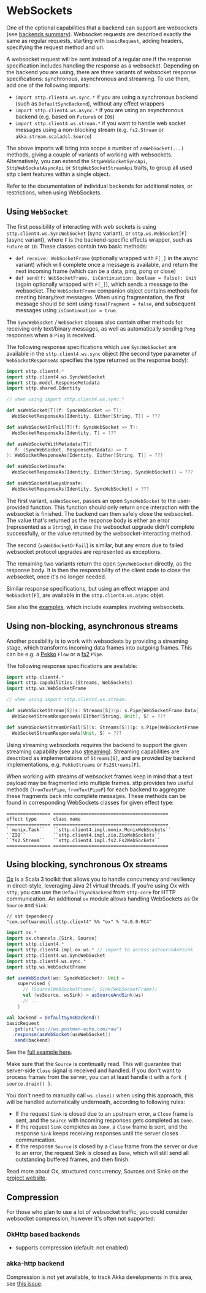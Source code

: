 # WebSockets

One of the optional capabilities that a backend can support are websockets (see [backends summary](../backends/summary.md)). Websocket requests are described exactly the same as regular requests, starting with `basicRequest`, adding headers, specifying the request method and uri.

A websocket request will be sent instead of a regular one if the response specification includes handling the response as a websocket. Depending on the backend you are using, there are three variants of websocket response specifications: synchronous, asynchronous and streaming. To use them, add one of the following imports:

* `import sttp.client4.ws.sync.*` if you are using a synchronous backend (such as `DefaultSyncBackend`), without any effect wrappers
* `import sttp.client4.ws.async.*` if you are using an asynchronous backend (e.g. based on `Future`s or `IO`s)
* `import sttp.client4.ws.stream.*` if you want to handle web socket messages using a non-blocking stream (e.g. `fs2.Stream` or `akka.stream.scaladsl.Source`)

The above imports will bring into scope a number of `asWebSocket(...)` methods, giving a couple of variants of working with websockets. Alternatively, you can extend the `SttpWebSocketSyncApi`, `SttpWebSocketAsyncApi` or `SttpWebSocketStreamApi` traits, to group all used sttp client features within a single object.

Refer to the documentation of individual backends for additional notes, or restrictions, when using WebSockets.

## Using `WebSocket`

The first possibility of interacting with web sockets is using `sttp.client4.ws.SyncWebSocket` (sync variant), or `sttp.ws.WebSocket[F]` (async variant), where `F` is the backend-specific effects wrapper, such as `Future` or `IO`. These classes contain two basic methods:
 
* `def receive: WebSocketFrame` (optionally wrapped with `F[_]` in the async variant) which will complete once a message is available, and return the next incoming frame (which can be a data, ping, pong or close)
* `def send(f: WebSocketFrame, isContinuation: Boolean = false): Unit` (again optionally wrapped with `F[_]`), which sends a message to the websocket. The `WebSocketFrame` companion object contains methods for creating binary/text messages. When using fragmentation, the first message should be sent using `finalFragment = false`, and subsequent messages using `isContinuation = true`.
 
The `SyncWebSocket` / `WebSocket` classes also contain other methods for receiving only text/binary messages, as well as automatically sending `Pong` responses when a `Ping` is received.

The following response specifications which use `SyncWebSocket` are available in the `sttp.client4.ws.sync` object (the second type parameter of `WebSocketResponseAs` specifies the type returned as the response body):

```scala
import sttp.client4.*
import sttp.client4.ws.SyncWebSocket
import sttp.model.ResponseMetadata
import sttp.shared.Identity

// when using import sttp.client4.ws.sync.*

def asWebSocket[T](f: SyncWebSocket => T): 
  WebSocketResponseAs[Identity, Either[String, T]] = ???

def asWebSocketOrFail[T](f: SyncWebSocket => T): 
  WebSocketResponseAs[Identity, T] = ???

def asWebSocketWithMetadata[T](
   f: (SyncWebSocket, ResponseMetadata) => T
): WebSocketResponseAs[Identity, Either[String, T]] = ???

def asWebSocketUnsafe: 
  WebSocketResponseAs[Identity, Either[String, SyncWebSocket]] = ???

def asWebSocketAlwaysUnsafe: 
  WebSocketResponseAs[Identity, SyncWebSocket] = ???
```

The first variant, `asWebSocket`, passes an open `SyncWebSocket` to the user-provided function. This function should only return once interaction with the websocket is finished. The backend can then safely close the websocket. The value that's returned as the response body is either an error (represented as a `String`), in case the websocket upgrade didn't complete successfully, or the value returned by the websocket-interacting method. 

The second (`asWebSocketOrFail`) is similar, but any errors due to failed websocket protocol upgrades are represented as exceptions.

The remaining two variants return the open `SyncWebSocket` directly, as the response body. It is then the responsibility of the client code to close the websocket, once it's no longer needed.

Similar response specifications, but using an effect wrapper and `WebSocket[F]`, are available in the `sttp.client4.ws.async` objet. 

See also the [examples](../examples.md), which include examples involving websockets.

## Using non-blocking, asynchronous streams

Another possibility is to work with websockets by providing a streaming stage, which transforms incoming data frames into outgoing frames. This can be e.g. a [Pekko](../backends/pekko.md) `Flow` or a [fs2](../backends/fs2.md) `Pipe`.

The following response specifications are available: 

```scala
import sttp.client4.*
import sttp.capabilities.{Streams, WebSockets}
import sttp.ws.WebSocketFrame

// when using import sttp.client4.ws.stream._

def asWebSocketStream[S](s: Streams[S])(p: s.Pipe[WebSocketFrame.Data[_], WebSocketFrame]): 
  WebSocketStreamResponseAs[Either[String, Unit], S] = ???

def asWebSocketStreamOrFail[S](s: Streams[S])(p: s.Pipe[WebSocketFrame.Data[_], WebSocketFrame]): 
  WebSocketStreamResponseAs[Unit, S] = ???
```

Using streaming websockets requires the backend to support the given streaming capability (see also [streaming](../requests/streaming.md)). Streaming capabilities are described as implementations of `Streams[S]`, and are provided by backend implementations, e.g. `PekkoStreams` or `Fs2Streams[F]`.

When working with streams of websocket frames keep in mind that a text payload may be fragmented into multiple frames.
sttp provides two useful methods (`fromTextPipe`, `fromTextPipeF`) for each backend to aggregate these fragments back into complete messages.
These methods can be found in corresponding WebSockets classes for given effect type:

```{eval-rst}
================ ==========================================
effect type      class name
================ ==========================================
``monix.Task``   ``sttp.client4.impl.monix.MonixWebSockets``   
``ZIO``          ``sttp.client4.impl.zio.ZioWebSockets``
``fs2.Stream``   ``sttp.client4.impl.fs2.Fs2WebSockets``
================ ==========================================
```

## Using blocking, synchronous Ox streams

[Ox](https://ox.softwaremill.com) is a Scala 3 toolkit that allows you to handle concurrency and resiliency in direct-style, leveraging Java 21 virtual threads.
If you're using Ox with `sttp`, you can use the `DefaultSyncBackend` from `sttp-core` for HTTP communication. An additional `ox` module allows handling WebSockets 
as Ox `Source` and `Sink`:

```
// sbt dependency
"com.softwaremill.sttp.client4" %% "ox" % "4.0.0-RC4"
```

```scala 
import ox.*
import ox.channels.{Sink, Source}
import sttp.client4.*
import sttp.client4.impl.ox.ws.* // import to access asSourceAnkSink
import sttp.client4.ws.SyncWebSocket
import sttp.client4.ws.sync.*
import sttp.ws.WebSocketFrame

def useWebSocket(ws: SyncWebSocket): Unit =
    supervised {
      // (Source[WebSocketFrame], Sink[WebSocketFrame])
      val (wsSource, wsSink) = asSourceAndSink(ws) 
      // ...
    }

val backend = DefaultSyncBackend()
basicRequest
  .get(uri"wss://ws.postman-echo.com/raw")
  .response(asWebSocket(useWebSocket))
  .send(backend)
```

See the [full example here](https://github.com/softwaremill/sttp/blob/master/examples/src/main/scala/sttp/client4/examples/ws/wsOxExample.scala).

Make sure that the `Source` is continually read. This will guarantee that server-side `Close` signal is received and handled. 
If you don't want to process frames from the server, you can at least handle it with a `fork { source.drain() }`.
  
You don't need to manually call `ws.close()` when using this approach, this will be handled automatically underneath, 
according to following rules:
 - If the request `Sink` is closed due to an upstream error, a `Close` frame is sent, and the `Source` with incoming responses gets completed as `Done`.
 - If the request `Sink` completes as `Done`, a `Close` frame is sent, and the response `Sink` keeps receiving responses until the server closes communication.
 - If the response `Source` is closed by a `Close` frame from the server or due to an error, the request Sink is closed as `Done`, which will still send all outstanding buffered frames, and then finish.

Read more about Ox, structured concurrency, Sources and Sinks on the [project website](https://ox.softwaremill.com).

## Compression

For those who plan to use a lot of websocket traffic, you could consider websocket compression, however it's often not supported:

### OkHttp based backends

* supports compression (default: not enabled)

### akka-http backend

Compression is not yet available, to track Akka developments in this area, see [this issue](https://github.com/akka/akka-http/issues/659).
